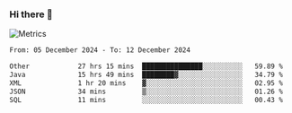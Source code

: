 ### Hi there 👋

![Metrics](https://github.com/radoapx/radoapx/blob/main/github-metrics.svg)

<!--START_SECTION:waka-->

```txt
From: 05 December 2024 - To: 12 December 2024

Other            27 hrs 15 mins  ███████████████░░░░░░░░░░   59.89 %
Java             15 hrs 49 mins  ████████▓░░░░░░░░░░░░░░░░   34.79 %
XML              1 hr 20 mins    ▓░░░░░░░░░░░░░░░░░░░░░░░░   02.95 %
JSON             34 mins         ▒░░░░░░░░░░░░░░░░░░░░░░░░   01.26 %
SQL              11 mins         ░░░░░░░░░░░░░░░░░░░░░░░░░   00.43 %
```

<!--END_SECTION:waka-->

<!--
**radoapx/radoapx** is a ✨ _special_ ✨ repository because its `README.md` (this file) appears on your GitHub profile.

Here are some ideas to get you started:

- 🔭 I’m currently working on ...
- 🌱 I’m currently learning ...
- 👯 I’m looking to collaborate on ...
- 🤔 I’m looking for help with ...
- 💬 Ask me about ...
- 📫 How to reach me: ...
- 😄 Pronouns: ...
- ⚡ Fun fact: ...
-->
